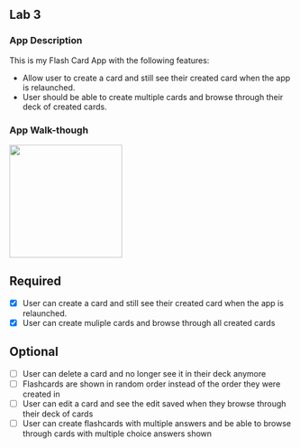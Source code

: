 ## Lab 3

### App Description
This is my Flash Card App with the following features: 
- Allow user to create a card and still see their created card when the app is relaunched.
- User should be able to create multiple cards and browse through their deck of created cards.

### App Walk-though

<img src="https://media.giphy.com/media/jGi4y44M0vKPYI7JIm/giphy.gif" width=200><br>

## Required
- [x] User can create a card and still see their created card when the app is relaunched.
- [x] User can create muliple cards and browse through all created cards

## Optional
- [ ] User can delete a card and no longer see it in their deck anymore
- [ ] Flashcards are shown in random order instead of the order they were created in
- [ ] User can edit a card and see the edit saved when they browse through their deck of cards
- [ ] User can create flashcards with multiple answers and be able to browse through cards with multiple choice answers shown
